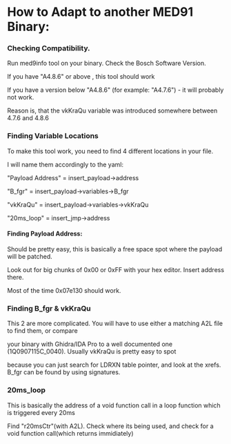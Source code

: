# How to Adapt to another MED91 Binary:


### Checking Compatibility.

Run med9info tool on your binary. Check the Bosch Software Version.

If you have "A4.8.6" or above , this tool should work

If you have a version below "A4.8.6" (for example: "A4.7.6") - it will probably not work.

Reason is, that the vkKraQu variable was introduced somewhere between 4.7.6 and 4.8.6 


### Finding Variable Locations

To make this tool work, you need to find 4 different locations in your file.

I will name them accordingly to the yaml:

"Payload Address" = insert_payload->address

"B_fgr" =   insert_payload->variables->B_fgr

"vkKraQu" =   insert_payload->variables->vkKraQu

"20ms_loop" = insert_jmp->address


#### Finding Payload Address:

Should be pretty easy, this is basically a free space spot where the payload will be patched.

Look out for big chunks of 0x00 or 0xFF with your hex editor. Insert address there. 

Most of the time 0x07e130 should work. 

### Finding B_fgr & vkKraQu

This 2 are more complicated. You will have to use either a matching A2L file to find them, or compare

your binary with Ghidra/IDA Pro to a well documented one (1Q0907115C_0040). Usually vkKraQu is pretty easy to spot

because you can just search for LDRXN table pointer, and look at the xrefs. B_fgr can be found by using signatures. 


### 20ms_loop

This is basically the address of a void function call in a loop function which is triggered every 20ms

Find "r20msCtr"(with A2L). Check where its being used, and check for a void function call(which returns immidiately) 








